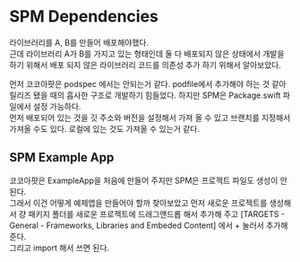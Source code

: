 # SPM Dependencies

라이브러리를 A, B를 만들어 배포해야했다.   
근데 라이브러리 A가 B를 가지고 있는 형태인데 둘 다 배포되지 않은 상태에서 개발을 하기 위해서 배포 되지 않은 라이브러리 코드를 의존성 추가 하기 위해서 알아보았다.   

먼저 코코아팟은 podspec 에서는 안되는거 같다. podfile에서 추가해야 하는 것 같아 릴리즈 됐을 때의 흡사한 구조로 개발하기 힘들었다. 하지만 SPM은 Package.swift 파일에서 설정 가능하다.  
먼저 배포되어 있는 것을 깃 주소와 버전을 설정해서 가져 올 수 있고 브랜치를 지정해서 가져올 수도 있다.  로컬에 있는 것도 가져올 수 있는거 같다.   
 
## SPM Example App
코코아팟은 ExampleApp을 처음에 만들어 주지만 SPM은 프로젝트 파일도 생성이 안된다.    
그래서 이건 어떻게 예제앱을 만들어야 할까 찾아보았고 먼저 새로운 프로젝트를 생성해서 걍 패키지 폴더를 새로운 프로젝트에 드래그앤드롭 해서 추가해 주고 [TARGETS - General - Frameworks, Libraries and Embeded Content] 에서 + 눌러서 추가해준다.    
그리고 import 해서 쓰면 된다.

